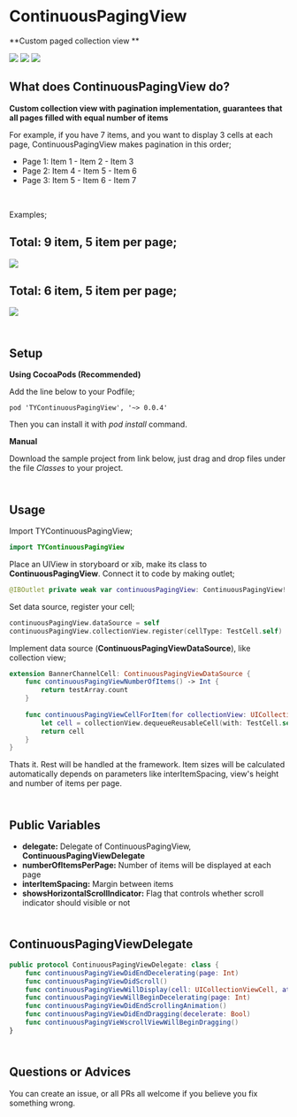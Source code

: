 # ContinuousPagingView

**Custom paged collection view **

![](https://img.shields.io/badge/version-0.0.4-blue.svg)
![](https://img.shields.io/badge/platform-ios-lightgrey.svg)
![](https://img.shields.io/badge/Owner-trendyol.com-yellowgreen.svg)

## What does ContinuousPagingView do?

**Custom collection view with pagination implementation, guarantees that all pages filled with equal number of items**

For example, if you have 7 items, and you want to display 3 cells at each page, ContinuousPagingView makes pagination in this order;

* Page 1: Item 1 - Item 2 - Item 3
* Page 2: Item 4 - Item 5 - Item 6
* Page 3: Item 5 - Item 6 - Item 7

<br/>

Examples;


Total: 9 item, 5 item per page;
----
![](https://s7.gifyu.com/images/scroll_first.gif)

Total: 6 item, 5 item per page;
----
![](https://s7.gifyu.com/images/scroll_second.gif)
## <br/>Setup

**Using CocoaPods (Recommended)**

Add the line below to your Podfile;

```
pod 'TYContinuousPagingView', '~> 0.0.4'
```

Then you can install it with *pod install* command.

**Manual**

Download the sample project from link below, just drag and drop files under the file *Classes* to your project.

## <br/>Usage
Import TYContinuousPagingView;

```swift
import TYContinuousPagingView
```

Place an UIView in storyboard or xib, make its class to **ContinuousPagingView**. Connect it to code by making outlet;

```swift
@IBOutlet private weak var continuousPagingView: ContinuousPagingView!
```

Set data source, register your cell;

```swift
continuousPagingView.dataSource = self
continuousPagingView.collectionView.register(cellType: TestCell.self)
```

Implement data source (**ContinuousPagingViewDataSource**), like collection view;

```swift
extension BannerChannelCell: ContinuousPagingViewDataSource {
    func continuousPagingViewNumberOfItems() -> Int {
        return testArray.count
    }
    
    func continuousPagingViewCellForItem(for collectionView: UICollectionView, at indexPath: IndexPath) -> UICollectionViewCell {
        let cell = collectionView.dequeueReusableCell(with: TestCell.self, for: indexPath)
        return cell
    }
}
```

Thats it. Rest will be handled at the framework. Item sizes will be calculated automatically depends on parameters like interItemSpacing, view's height and number of items per page.


## <br/> Public Variables

* **delegate:** Delegate of ContinuousPagingView, **ContinuousPagingViewDelegate**
* **numberOfItemsPerPage:** Number of items will be displayed at each page
* **interItemSpacing:** Margin between items
* **showsHorizontalScrollIndicator:** Flag that controls whether scroll indicator should visible or not

## <br/> ContinuousPagingViewDelegate

```swift
public protocol ContinuousPagingViewDelegate: class {
    func continuousPagingViewDidEndDecelerating(page: Int)
    func continuousPagingViewDidScroll()
    func continuousPagingViewWillDisplay(cell: UICollectionViewCell, at indexPath: IndexPath)
    func continuousPagingViewWillBeginDecelerating(page: Int)
    func continuousPagingViewDidEndScrollingAnimation()
    func continuousPagingViewDidEndDragging(decelerate: Bool)
    func continuousPagingVieWscrollViewWillBeginDragging()
}
```

 ## <br/>Questions or Advices
You can create an issue, or all PRs all welcome if you believe you fix something wrong.
